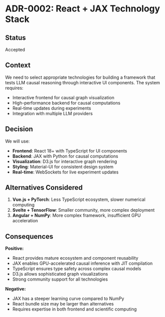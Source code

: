 # ADR-0002: React + JAX Technology Stack

## Status
Accepted

## Context
We need to select appropriate technologies for building a framework that tests LLM causal reasoning through interactive UI components. The system requires:
- Interactive frontend for causal graph visualization
- High-performance backend for causal computations
- Real-time updates during experiments
- Integration with multiple LLM providers

## Decision
We will use:
- **Frontend**: React 18+ with TypeScript for UI components
- **Backend**: JAX with Python for causal computations  
- **Visualization**: D3.js for interactive graph rendering
- **Styling**: Material-UI for consistent design system
- **Real-time**: WebSockets for live experiment updates

## Alternatives Considered
1. **Vue.js + PyTorch**: Less TypeScript ecosystem, slower numerical computing
2. **Svelte + TensorFlow**: Smaller community, more complex deployment
3. **Angular + NumPy**: More complex framework, insufficient GPU acceleration

## Consequences
**Positive:**
- React provides mature ecosystem and component reusability
- JAX enables GPU-accelerated causal inference with JIT compilation
- TypeScript ensures type safety across complex causal models
- D3.js allows sophisticated graph visualizations
- Strong community support for all technologies

**Negative:**
- JAX has a steeper learning curve compared to NumPy
- React bundle size may be larger than alternatives
- Requires expertise in both frontend and scientific computing